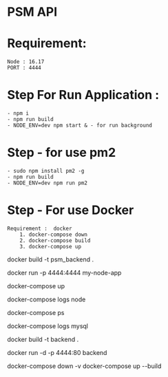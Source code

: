 # PSM API

# Requirement:

    Node : 16.17
    PORT : 4444

# Step For Run Application :

    - npm i
    - npm run build
    - NODE_ENV=dev npm start & - for run background

# Step - for use pm2

    - sudo npm install pm2 -g
    - npm run build
    - NODE_ENV=dev npm run pm2

# Step - For use Docker

    Requirement :  docker
        1. docker-compose down
        2. docker-compose build
        3. docker-compose up

docker build -t psm_backend .

docker run -p 4444:4444 my-node-app



docker-compose up

docker-compose logs node

docker-compose ps


docker-compose logs mysql


docker build -t backend .

docker run -d -p 4444:80 backend

docker-compose down -v
docker-compose up --build
